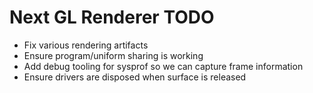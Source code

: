# Next GL Renderer TODO

 * Fix various rendering artifacts
 * Ensure program/uniform sharing is working
 * Add debug tooling for sysprof so we can capture frame information
 * Ensure drivers are disposed when surface is released

